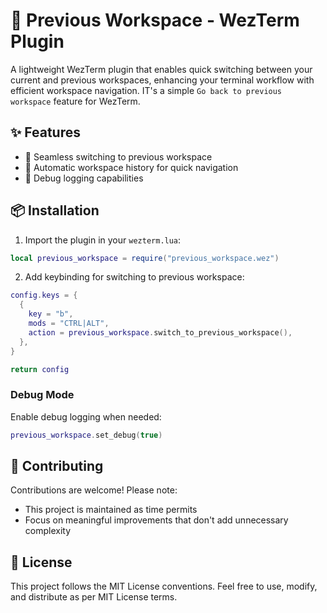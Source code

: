 # 🔄 Previous Workspace - WezTerm Plugin

A lightweight WezTerm plugin that enables quick switching between your current and previous workspaces, enhancing your terminal workflow with efficient workspace navigation.
IT's a simple `Go back to previous workspace` feature for WezTerm.

## ✨ Features

- 🔄 Seamless switching to previous workspace
- 📝 Automatic workspace history for quick navigation
- 🐛 Debug logging capabilities

## 📦 Installation

1. Import the plugin in your `wezterm.lua`:

```lua
local previous_workspace = require("previous_workspace.wez")
```

2. Add keybinding for switching to previous workspace:

```lua
config.keys = {
  {
    key = "b",
    mods = "CTRL|ALT",
    action = previous_workspace.switch_to_previous_workspace(),
  },
}

return config
```

### Debug Mode

Enable debug logging when needed:

```lua
previous_workspace.set_debug(true)
```

## 🤝 Contributing

Contributions are welcome! Please note:

- This project is maintained as time permits
- Focus on meaningful improvements that don't add unnecessary complexity

## 📄 License

This project follows the MIT License conventions. Feel free to use, modify, and distribute as per MIT License terms.
